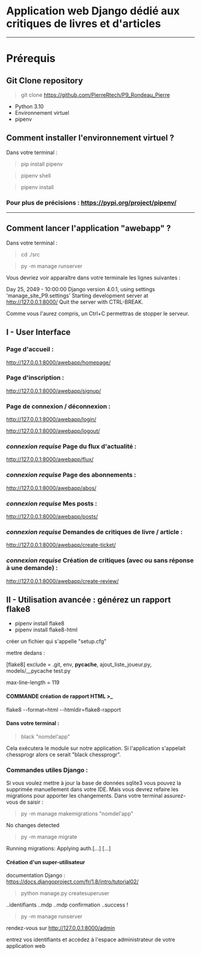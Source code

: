 # Application web Django dédié aux critiques de livres et d'articles
---
# Prérequis

## Git Clone repository

> git clone https://github.com/PierreRtech/P9_Rondeau_Pierre

- Python 3.10
- Environnement virtuel
- pipenv

## Comment installer l'environnement virtuel ?
Dans votre terminal :

> pip install pipenv

> pipenv shell

> pipenv install

### Pour plus de précisions : https://pypi.org/project/pipenv/
---

## Comment lancer l'application "awebapp" ?
Dans votre terminal :

> cd ./src

> py -m manage runserver

Vous devriez voir apparaître dans votre terminale les lignes suivantes :

Day 25, 2049 - 10:00:00
Django version 4.0.1, using settings 'manage_site_P9.settings'
Starting development server at http://127.0.0.1:8000/
Quit the server with CTRL-BREAK.

Comme vous l'aurez compris, un Ctrl+C permettras de stopper le serveur.



## I - User Interface

### Page d'accueil :

http://127.0.0.1:8000/awebapp/homepage/

### Page d'inscription :

http://127.0.0.1:8000/awebapp/signup/

### Page de connexion / déconnexion :

http://127.0.0.1:8000/awebapp/login/

http://127.0.0.1:8000/awebapp/logout/

### *connexion requise* Page du flux d'actualité :

http://127.0.0.1:8000/awebapp/flux/

### *connexion requise* Page des abonnements :

http://127.0.0.1:8000/awebapp/abos/

### *connexion requise* Mes posts :

http://127.0.0.1:8000/awebapp/posts/

### *connexion requise* Demandes de critiques de livre / article :

http://127.0.0.1:8000/awebapp/create-ticket/


### *connexion requise* Création de critiques (avec ou sans réponse à une demande) :

http://127.0.0.1:8000/awebapp/create-review/

## II - Utilisation avancée : générez un rapport flake8

+ pipenv install flake8
+ pipenv install flake8-html

créer un fichier qui s'appelle "setup.cfg"

mettre dedans : 

[flake8]
exclude =
	.git,
	env,
	__pycache__,
	ajout_liste_joueur.py,
	models/__pycache
	test.py

max-line-length = 119

#### COMMANDE création de rapport HTML >_

flake8 --format=html --htmldir=flake8-rapport

#### Dans votre terminal :

> black "nomdel'app"

Cela exécutera le module sur notre application. Si l'application s'appelait chessprogr alors ce serait "black chessprogr".

### Commandes utiles Django :

Si vous voulez mettre à jour la base de données sqlite3 vous pouvez la supprimée manuellement dans votre IDE.
Mais vous devrez refaire les migrations pour apporter les changements. 
Dans votre terminal assurez-vous de saisir :

> py -m manage makemigrations "nomdel'app"

No changes detected

> py -m manage migrate

Running migrations:
  Applying auth.[...]
  [...]

#### Création d'un super-utilisateur

documentation Django : https://docs.djangoproject.com/fr/1.8/intro/tutorial02/

> python manage.py createsuperuser

..identifiants
..mdp
..mdp confirmation
..success !

> py -m manage runserver

rendez-vous sur http://127.0.0.1:8000/admin

entrez vos identifiants et accèdez à l'espace administrateur de votre application web
